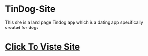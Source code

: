 # TinDog-Site
This site is a land page Tindog app which is a dating app specifically created for dogs
# <a href="https://surya-bbas.github.io/tindog-site/"> Click To Viste Site </a>

